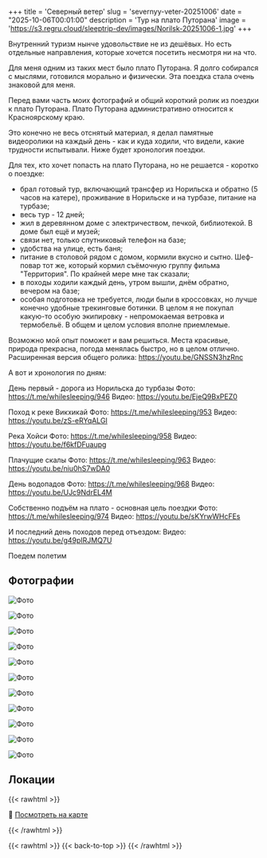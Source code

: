 +++
title = 'Северный ветер'
slug = 'severnyy-veter-20251006'
date = "2025-10-06T00:01:00"
description = 'Тур на плато Путорана'
image = 'https://s3.regru.cloud/sleeptrip-dev/images/Norilsk-20251006-1.jpg'
+++

Внутренний туризм нынче удовольствие не из дешёвых.
Но есть отдельные направления, которые хочется посетить несмотря ни на что.

Для меня одним из таких мест было плато Путорана.
Я долго собирался с мыслями, готовился морально и физически. Эта поездка стала очень знаковой для меня.

Перед вами часть моих фотографий и общий короткий ролик из поездки к плато Путорана.
Плато Путорана административно относится к Красноярскому краю.

Это конечно не весь отснятый материал, я делал памятные видеоролики на каждый день - как и куда ходили, что видели, какие трудности испытывали. Ниже будет хронология поездки.

Для тех, кто хочет попасть на плато Путорана, но не решается - коротко о поездке:
- брал готовый тур, включающий трансфер из Норильска и обратно (5 часов на катере), проживание в Норильске и на турбазе, питание на турбазе;
- весь тур - 12 дней;
- жил в деревянном доме с электричеством, печкой, библиотекой. В доме был ещё и музей;
- связи нет, только спутниковый телефон на базе;
- удобства на улице, есть баня;
- питание в столовой рядом с домом, кормили вкусно и сытно. Шеф-повар тот же, который кормил съёмочную группу фильма "Территория". По крайней мере мне так сказали;
- в походы ходили каждый день, утром вышли, днём обратно, вечером на базе;
- особая подготовка не требуется, люди были в кроссовках, но лучше конечно удобные трекинговые ботинки. В целом я не покупал какую-то особую экипировку - непромокаемая ветровка и термобельё.
В общем и целом условия вполне приемлемые.

Возможно мой опыт поможет и вам решиться.
Места красивые, природа прекрасна, погода менялась быстро, но в целом отлично.
Расширенная версия общего ролика:
https://youtu.be/GNSSN3hzRnc

А вот и хронология по дням:

День первый - дорога из Норильска до турбазы
Фото: https://t.me/whilesleeping/946
Видео: https://youtu.be/EjeQ9BxPEZ0

Поход к реке Викхикай
Фото: https://t.me/whilesleeping/953
Видео: https://youtu.be/zS-eRYqALGI

Река Хойси
Фото: https://t.me/whilesleeping/958
Видео: https://youtu.be/f6kfDFuaupg

Плачущие скалы
Фото: https://t.me/whilesleeping/963
Видео: https://youtu.be/niu0hS7wDA0

День водопадов
Фото: https://t.me/whilesleeping/968
Видео: https://youtu.be/UJc9NdrEL4M

Собственно подъём на плато - основная цель поездки
Фото: https://t.me/whilesleeping/974
Видео: https://youtu.be/sKYrwWHcFEs

И последний день походов перед отъездом:
Видео: https://youtu.be/g49pIRJMQ7U

Поедем полетим

## Фотографии

![Фото](https://s3.regru.cloud/sleeptrip-dev/images/Norilsk-20251006-2.jpg)

![Фото](https://s3.regru.cloud/sleeptrip-dev/images/Norilsk-20251006-3.jpg)

![Фото](https://s3.regru.cloud/sleeptrip-dev/images/Norilsk-20251006-4.jpg)

![Фото](https://s3.regru.cloud/sleeptrip-dev/images/Norilsk-20251006-5.jpg)

![Фото](https://s3.regru.cloud/sleeptrip-dev/images/Norilsk-20251006-6.jpg)

![Фото](https://s3.regru.cloud/sleeptrip-dev/images/Norilsk-20251006-7.jpg)

![Фото](https://s3.regru.cloud/sleeptrip-dev/images/Norilsk-20251006-8.jpg)

![Фото](https://s3.regru.cloud/sleeptrip-dev/images/Norilsk-20251006-9.jpg)

![Фото](https://s3.regru.cloud/sleeptrip-dev/images/Norilsk-20251006-10.jpg)

![Фото](https://s3.regru.cloud/sleeptrip-dev/images/Norilsk-20251006-11.jpg)

![Фото](https://s3.regru.cloud/sleeptrip-dev/images/Norilsk-20251006-12.jpg)



## Локации

{{< rawhtml >}}
<p>📍 <a href="https://yandex.ru/maps/?ll=94.506381, 68.946016&z=15&pt=94.506381, 68.946016,pm2rdm" target="_blank">Посмотреть на карте</a></p>
{{< /rawhtml >}}


{{< rawhtml >}}
{{< back-to-top >}}
{{< /rawhtml >}}

